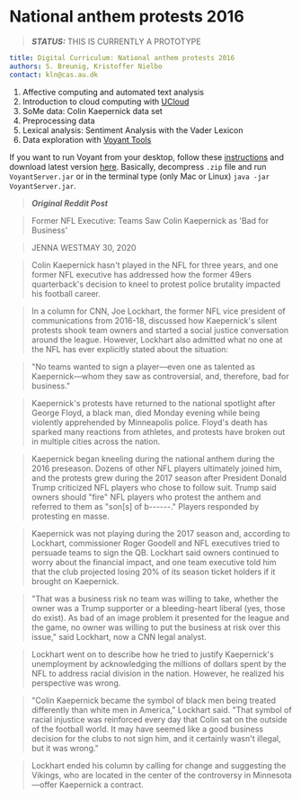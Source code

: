 # National anthem protests 2016 #

> **_STATUS:_** THIS IS CURRENTLY A PROTOTYPE

```yaml
title: Digital Curriculum: National anthem protests 2016
authors: S. Breunig, Kristoffer Nielbo
contact: kln@cas.au.dk
```

1. Affective computing and automated text analysis
2. Introduction to cloud computing with [UCloud](https://cloud.sdu.dk/)
3. SoMe data: Colin Kaepernick data set
3. Preprocessing data
4. Lexical analysis: Sentiment Analysis with the Vader Lexicon
5. Data exploration with [Voyant Tools](https://voyant-tools.org/)

If you want to run Voyant from your desktop, follow these [instructions](https://digihum.mcgill.ca/voyant/resources/run-your-own/voyant-server/) and download latest version [here](https://github.com/sgsinclair/VoyantServer/releases/tag/2.4.0-M45). Basically, decompress `.zip` file and run `VoyantServer.jar` or in the terminal type (only Mac or Linux) `java -jar VoyantServer.jar`. 


> **_Original Reddit Post_**

> Former NFL Executive: Teams Saw Colin Kaepernick as 'Bad for Business'

> JENNA WESTMAY 30, 2020

> Colin Kaepernick hasn't played in the NFL for three years, and one former NFL executive has addressed how the former 49ers quarterback's decision to kneel to protest police brutality impacted his football career.

>In a column for CNN, Joe Lockhart, the former NFL vice president of communications from 2016-18, discussed how Kaepernick's silent protests shook team owners and started a social justice conversation around the league. However, Lockhart also admitted what no one at the NFL has ever explicitly stated about the situation:

>"No teams wanted to sign a player—even one as talented as Kaepernick—whom they saw as controversial, and, therefore, bad for business."

>Kaepernick's protests have returned to the national spotlight after George Floyd, a black man, died Monday evening while being violently apprehended by Minneapolis police. Floyd's death has sparked many reactions from athletes, and protests have broken out in multiple cities across the nation.

>Kaepernick began kneeling during the national anthem during the 2016 preseason. Dozens of other NFL players ultimately joined him, and the protests grew during the 2017 season after President Donald Trump criticized NFL players who chose to follow suit. Trump said owners should "fire" NFL players who protest the anthem and referred to them as "son[s] of b------." Players responded by protesting en masse.

>Kaepernick was not playing during the 2017 season and, according to Lockhart, commissioner Roger Goodell and NFL executives tried to persuade teams to sign the QB. Lockhart said owners continued to worry about the financial impact, and one team executive told him that the club projected losing 20% of its season ticket holders if it brought on Kaepernick.

>"That was a business risk no team was willing to take, whether the owner was a Trump supporter or a bleeding-heart liberal (yes, those do exist). As bad of an image problem it presented for the league and the game, no owner was willing to put the business at risk over this issue," said Lockhart, now a CNN legal analyst.

>Lockhart went on to describe how he tried to justify Kaepernick's unemployment by acknowledging the millions of dollars spent by the NFL to address racial division in the nation. However, he realized his perspective was wrong.

>"Colin Kaepernick became the symbol of black men being treated differently than white men in America," Lockhart said. "That symbol of racial injustice was reinforced every day that Colin sat on the outside of the football world. It may have seemed like a good business decision for the clubs to not sign him, and it certainly wasn't illegal, but it was wrong."

>Lockhart ended his column by calling for change and suggesting the Vikings, who are located in the center of the controversy in Minnesota—offer Kaepernick a contract.
